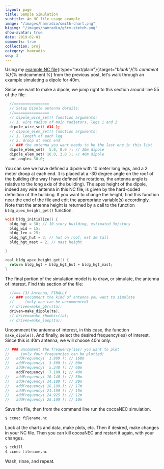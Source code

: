```yaml
---
layout: page
title: Sample Simulation
subtitle: An NC file usage example
image: "/images/hamradio/smith-chart.png"
bigimg: "/images/hamradio/g5rv-sketch.png"
show-avatar: true
date: 2019-02-01
comments: true
collection: proj
category: hamradio
seq: 3
---
```



Using my 
[example NC file](/myfiles/hamradio/daegu.nc.txt){:type="text/plain"}{:target="_blank"}{% comment %}_{% endcomment %}
from the previous post, let's walk through an example simulating a dipole for 40m.

Since we want to make a dipole, we jump right to this section around line 55 of the file:

```cpp
  //================
  // Setup Dipole antenna details:
  //================
  // dipole_wire_set() function arguments:
  // 1. wire radius of main radiators, legs 1 and 2
  dipole_wire_set( #14 );
  // dipole_elem_set() function arguments:
  // 1. length of each leg
  // 2. droop at each end
  // ### the antenna you want needs to be the last one in this list
  dipole_elem_set(  5.0, 0.0 ); // 20m dipole
  dipole_elem_set( 10.0, 2.0 ); // 40m dipole
  ant_angle=-30.0;
```
You can see we have defined a dipole with 10 meter long legs, and a 2 meter 
droop at each end.  It is placed at a -30 degree angle on the roof of the building
(the way I have defined the rotations, the antenna angle is relative to the long 
axis of the building).  The apex height of the dipole, indeed any wire antenna in
this NC file, is given by the hard-coded definition of the building. If you want
to change the height, find this function near the end of the file and edit the 
appropriate variable(s) accordingly. Note that the antenna height is returned
by a call to the function `bldg_apex_height_get()` function. 

```cpp
void bldg_initialize() {
  bldg_hgt = 30; // 10-story building, estimated 3m/story
  bldg_wid = 15;
  bldg_len = 25;
  bldg_hgt_hut = 3; // hut on roof, est 3m tall
  bldg_hgt_mast = 2; // mast height

}

real bldg_apex_height_get() {
  return bldg_hgt + bldg_hgt_hut + bldg_hgt_mast;
}
```
The final portion of the simulation model is to draw, or simulate, the
antenna of interest. Find this section of the file:

```cpp
  //=== (3) Antenna, FINALLY
  // ### uncomment the kind of antenna you want to simulate
  //     (only one can be uncommented)
  // driven=make_g5rv(ta);
  driven=make_dipole(ta);
  // driven=make_rhombic(ta);
  // driven=make_loop(ta);
```

Uncomment the antenna of interest, in this case, the function `make_dipole()`.
And finally, select the desired frequency(ies) of interest.  Since this is 
40m antenna, we will choose 40m only.

```cpp
// ### uncomment the frequency(ies) you want to plot
//     (only four frequencies can be plotted)
//   addFrequency(  1.900 ); // 160m
//   addFrequency(  3.500 ); // 80m
//   addFrequency(  5.348 ); // 60m
     addFrequency(  7.100 ); // 40m
//   addFrequency( 10.140 ); // 30m
//   addFrequency( 14.100 ); // 20m
//   addFrequency( 18.100 ); // 17m
//   addFrequency( 21.100 ); // 15m
//   addFrequency( 24.925 ); // 12m
//   addFrequency( 28.100 ); // 10m
```

Save the file, then from the command line run the cocoaNEC simulation.

```bash
$ ccnec filename.nc
```
Look at the charts and data, make plots, etc. 
Then if desired, make changes in your NC file.
Then you can kill cocoaNEC and restart it again, with your changes.
```bash
$ cckill
$ ccnec filename.nc
```
Wash, rinse, and repeat.

